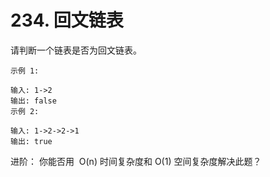 # 234. 回文链表

请判断一个链表是否为回文链表。

```
示例 1:

输入: 1->2
输出: false
示例 2:

输入: 1->2->2->1
输出: true
```

进阶：
你能否用  O(n) 时间复杂度和 O(1) 空间复杂度解决此题？
